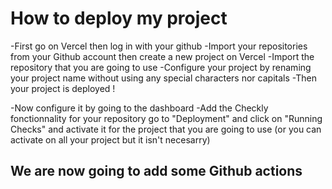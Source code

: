 # How to deploy my project #

-First go on Vercel then log in with your github
-Import your repositories from your Github account then create a new project on Vercel
-Import the repository that you are going to use
-Configure your project by renaming your project name without using any special characters nor capitals
-Then your project is deployed ! 

-Now configure it by going to the dashboard 
-Add the Checkly fonctionnality for your repository go to "Deployment" and click on "Running Checks" and activate it for the project that you are going to use (or you can activate on all your project but it isn't necesarry)

## We are now going to add some Github actions ##